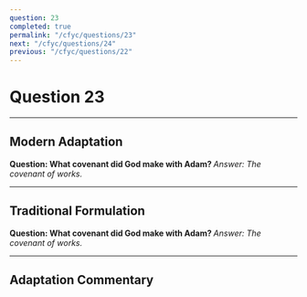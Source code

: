```yaml
---
question: 23
completed: true
permalink: "/cfyc/questions/23"
next: "/cfyc/questions/24"
previous: "/cfyc/questions/22"
---
```

# Question 23
---
## Modern Adaptation
<strong>
    Question: What covenant did God make with Adam?
</strong>

<em>
    Answer: The covenant of works.
</em>

---
## Traditional Formulation
<strong>
    Question: What covenant did God make with Adam?
</strong>

<em>
    Answer: The covenant of works.
</em>

---
## Adaptation Commentary
